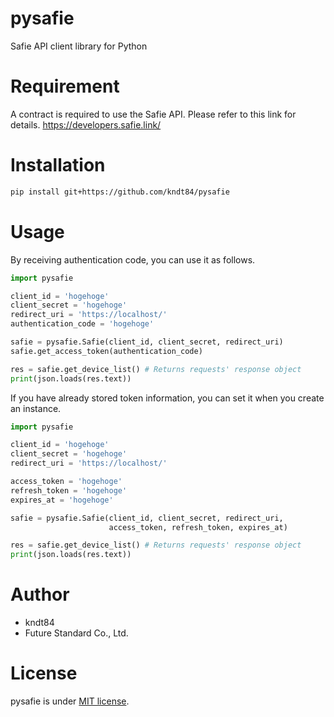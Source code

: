 # pysafie
Safie API client library for Python

# Requirement
A contract is required to use the Safie API. Please refer to this link for details.
https://developers.safie.link/

# Installation
```sh
pip install git+https://github.com/kndt84/pysafie
```

# Usage

By receiving authentication code, you can use it as follows.

```python
import pysafie

client_id = 'hogehoge'
client_secret = 'hogehoge'
redirect_uri = 'https://localhost/'
authentication_code = 'hogehoge'

safie = pysafie.Safie(client_id, client_secret, redirect_uri)
safie.get_access_token(authentication_code)

res = safie.get_device_list() # Returns requests' response object
print(json.loads(res.text))
```

If you have already stored token information, you can set it when you create an instance.

```python
import pysafie

client_id = 'hogehoge'
client_secret = 'hogehoge'
redirect_uri = 'https://localhost/'

access_token = 'hogehoge'
refresh_token = 'hogehoge'
expires_at = 'hogehoge'

safie = pysafie.Safie(client_id, client_secret, redirect_uri, 
                      access_token, refresh_token, expires_at)

res = safie.get_device_list() # Returns requests' response object
print(json.loads(res.text))
```

# Author
* kndt84
* Future Standard Co., Ltd.

# License
pysafie is under [MIT license](https://en.wikipedia.org/wiki/MIT_License).
